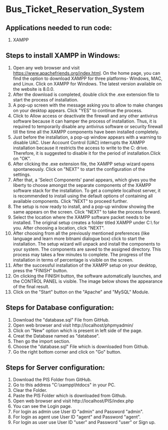 # Bus_Ticket_Reservation_System

## Applications needed to run code:
1. XAMPP

## Steps to install XAMPP in Windows:
1. Open any web browser and visit https://www.apachefriends.org/index.html. On the home page, you can find the option to download XAMPP for three platforms- Windows, MAC, and Linux. Click on XAMPP for Windows. The latest version available on the website is 8.0.0.
2. After the download is completed, double click the .exe extension file to start the process of installation.
3. A pop-up screen with the message asking you to allow to make changes on your desktop appears. Click "YES" to continue the process.
4. Click to Allow access or deactivate the firewall and any other antivirus software because it can hamper the process of installation. Thus, it is required to temporarily disable any antivirus software or security firewall till the time all the XAMPP components have been installed completely.
5. Just before the installation, a pop-up window appears with a warning to disable UAC. User Account Control (UAC) interrupts the XAMPP installation because it restricts the access to write to the C: drive. Therefore, it is suggested to disable it for the period of installation.Click on "OK".
6. After clicking the .exe extension file, the XAMPP setup wizard opens spontaneously. Click on "NEXT" to start the configuration of the settings.
7. After that, a 'Select Components' panel appears, which gives you the liberty to choose amongst the separate components of the XAMPP software stack for the installation. To get a complete localhost server, it is recommended to install using the default options of containing all available components. Click "NEXT" to proceed further.
8. The setup is now ready to install, and a pop-up window showing the same appears on the screen. Click "NEXT" to take the process forward.
9. Select the location where the XAMPP software packet needs to be installed. The original setup creates a folder titled XAMPP under C:\ for you. After choosing a location, click "NEXT".
10. After choosing from all the previously mentioned preferences (like language and learn more bitnami dialogue box) click to start the installation. The setup wizard will unpack and install the components to your system. The components are saved to the assigned directory. This process may takes a few minutes to complete. The progress of the installation in terms of percentage is visible on the screen.
11. After the successful installation of the XAMPP setup on your desktop, press the "FINISH" button.
12. On clicking the FINISH button, the software automatically launches, and the CONTROL PANEL is visible. The image below shows the appearance of the final result.
13. Click on the "Start" button on the "Apache" and "MySQL" Module.

## Steps for Database configuration:
1. Download the "database.sql" File from GitHub.
2. Open web browser and visit http://localhost/phpmyadmin/
3. Click on "New" option which is present in left side of the page.
4. Creat the Database named as "database".
5. Then go the import section.
6. Choose the "database.sql" File which is downloaded from Github.
7. Go the right bottom corner and click on "Go" button.

## Steps for Server configuration:
1. Download the PIS Folder from GitHub.
2. Go to this address "C:\xampp\htdocs" in your PC.
3. Clear the Folder.
4. Paste the PIS Folder which is downloaded from Github.
5. Open web browser and visit http://localhost/PIS/index.php
6. You can see the Login page.
7. For login as admin use User ID "admin" and Password "admin".
8. For login as agent use User ID "agent" and Password "agent".
9. For login as user use User ID "user" and Password "user" or Sign up.
